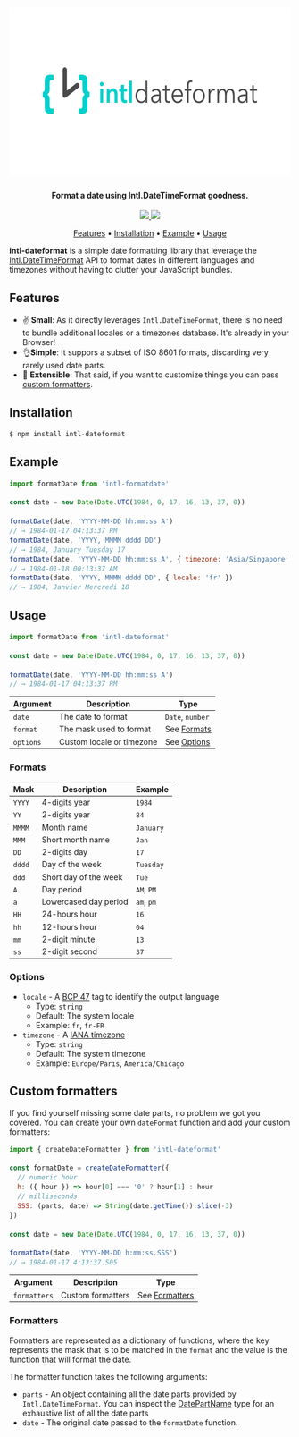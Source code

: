 <h1 align="center">
  <img src="./art.png" width="600" height="300" />
</h1>

<h4 align="center">Format a date using Intl.DateTimeFormat goodness.</h4>

<p align="center">
  <a href="https://travis-ci.com/zapier/intl-dateformat">
    <img src="https://flat.badgen.net/travis/zapier/intl-dateformat" />
  </a>
  <img src="https://flat.badgen.net/badgesize/gzip/https://unpkg.com/intl-dateformat@latest/lib/index.js" />
</p>

<p align="center">
  <a href="#features">Features</a> •
  <a href="#installation">Installation</a> •
  <a href="#example">Example</a> •
  <a href="#usage">Usage</a>
</p>

**intl-dateformat** is a simple date formatting library that leverage the [Intl.DateTimeFormat](https://developer.mozilla.org/fr/docs/Web/JavaScript/Reference/Objets_globaux/DateTimeFormat) API to format dates in different languages and timezones without having to clutter your JavaScript bundles.

## Features

* ✌ **Small**: As it directly leverages `Intl.DateTimeFormat`, there is no need to bundle additional locales or a timezones database. It's already in your Browser!
* 👌**Simple**: It suppors a subset of ISO 8601 formats, discarding very rarely used date parts.
* 🤟 **Extensible**: That said, if you want to customize things you can pass [custom formatters](#custom-formatters).

## Installation

```js
$ npm install intl-dateformat
```

## Example

```js
import formatDate from 'intl-formatdate'

const date = new Date(Date.UTC(1984, 0, 17, 16, 13, 37, 0))

formatDate(date, 'YYYY-MM-DD hh:mm:ss A')
// → 1984-01-17 04:13:37 PM
formatDate(date, 'YYYY, MMMM dddd DD')
// → 1984, January Tuesday 17
formatDate(date, 'YYYY-MM-DD hh:mm:ss A', { timezone: 'Asia/Singapore' })
// → 1984-01-18 00:13:37 AM
formatDate(date, 'YYYY, MMMM dddd DD', { locale: 'fr' })
// → 1984, Janvier Mercredi 18
```

## Usage

```js
import formatDate from 'intl-dateformat'

const date = new Date(Date.UTC(1984, 0, 17, 16, 13, 37, 0))

formatDate(date, 'YYYY-MM-DD hh:mm:ss A')
// → 1984-01-17 04:13:37 PM
```

| Argument  | Description               | Type                   
| --------- | ------------------------- | -----------------------
| `date`    | The date to format        | `Date`, `number`       
| `format`  | The mask used to format   | See [Formats](#formats)
| `options` | Custom locale or timezone | See [Options](#options)

### Formats

| Mask   | Description           | Example
| ------ | --------------------- | -------
| `YYYY` | 4-digits year         | `1984`
| `YY`   | 2-digits year         | `84`
| `MMMM` | Month name            | `January`
| `MMM`  | Short month name      | `Jan`
| `DD`   | 2-digits day          | `17`
| `dddd` | Day of the week       | `Tuesday`
| `ddd`  | Short day of the week | `Tue`
| `A`    | Day period            | `AM`, `PM`
| `a`    | Lowercased day period | `am`, `pm`
| `HH`   | 24-hours hour         | `16`
| `hh`   | 12-hours hour         | `04`
| `mm`   | 2-digit minute        | `13`
| `ss`   | 2-digit second        | `37`

### Options

* `locale` - A [BCP 47](https://tools.ietf.org/html/bcp47) tag to identify the output language
  * Type: `string`
  * Default: The system locale
  * Example: `fr`, `fr-FR`
* `timezone` - A [IANA timezone](https://www.iana.org/time-zones)
  * Type: `string`
  * Default: The system timezone
  * Example: `Europe/Paris`, `America/Chicago`

## Custom formatters

If you find yourself missing some date parts, no problem we got you covered. You can create your own `dateFormat` function and add your custom formatters:

```js
import { createDateFormatter } from 'intl-dateformat'

const formatDate = createDateFormatter({
  // numeric hour
  h: ({ hour }) => hour[0] === '0' ? hour[1] : hour
  // milliseconds
  SSS: (parts, date) => String(date.getTime()).slice(-3)
})

const date = new Date(Date.UTC(1984, 0, 17, 16, 13, 37, 0))

formatDate(date, 'YYYY-MM-DD h:mm:ss.SSS')
// → 1984-01-17 4:13:37.505
```

| Argument     | Description               | Type                   
| ------------ | ------------------------- | -----------------------
| `formatters` | Custom formatters         | See [Formatters](#formatters)

### Formatters

Formatters are represented as a dictionary of functions, where the key represents the mask that is to be matched in the `format` and the value is the function that will format the date.

The formatter function takes the following arguments:

* `parts` - An object containing all the date parts provided by `Intl.DateTimeFormat`. You can inspect the [DatePartName](./src/types.ts) type for an exhaustive list of all the date parts
* `date` - The original date passed to the `formatDate` function.
